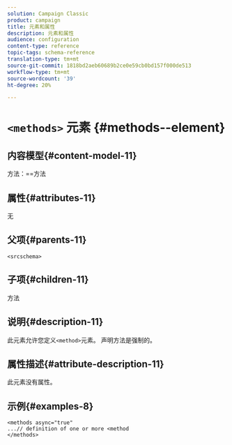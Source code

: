 ```yaml
---
solution: Campaign Classic
product: campaign
title: 元素和属性
description: 元素和属性
audience: configuration
content-type: reference
topic-tags: schema-reference
translation-type: tm+mt
source-git-commit: 1818bd2aeb60689b2ce0e59cb0bd157f000de513
workflow-type: tm+mt
source-wordcount: '39'
ht-degree: 20%

---
```



# `<methods>` 元素  {#methods--element}

## 内容模型{#content-model-11}

方法：==方法

## 属性{#attributes-11}

无

## 父项{#parents-11}

`<srcschema>`

## 子项{#children-11}

方法

## 说明{#description-11}

此元素允许您定义`<method>`元素。 声明方法是强制的。

## 属性描述{#attribute-description-11}

此元素没有属性。

## 示例{#examples-8}

```
<methods async="true"
...// definition of one or more <method
</methods>
```
